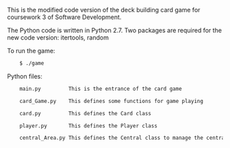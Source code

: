 This is the modified code version of the deck building card game for coursework 3 of Software Development.


The Python code is written in Python 2.7. 
Two packages are required for the new code version: itertools, random


To run the game:
```sh
    $ ./game
```


Python files:
```sh
    main.py         This is the entrance of the card game

    card_Game.py    This defines some functions for game playing

    card.py         This defines the Card class

    player.py	    This defines the Player class

    central_Area.py This defines the Central class to manage the central cards
```
